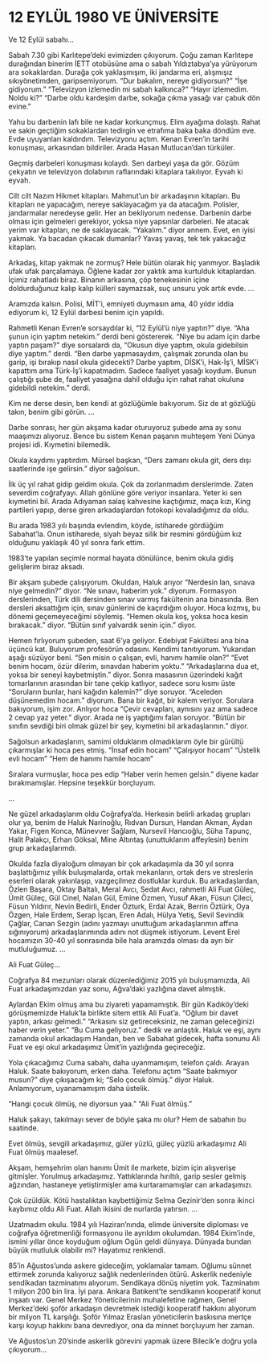 # 12 EYLÜL 1980 VE ÜNİVERSİTE

Ve 12 Eylül sabahı…

Sabah 7.30 gibi Karlıtepe’deki evimizden çıkıyorum. Çoğu zaman Karlıtepe durağından binerim İETT otobüsüne ama o sabah Yıldıztabya’ya yürüyorum ara sokaklardan. Durağa çok yaklaşmışım, iki jandarma eri, alışmışız sıkıyönetimden, garipsemiyorum.
“Dur bakalım, nereye gidiyorsun?”
“İşe gidiyorum.”
“Televizyon izlemedin mi sabah kalkınca?”
“Hayır izlemedim. Noldu ki?”
“Darbe oldu kardeşim darbe, sokağa çıkma yasağı var çabuk dön evine.”

Yahu bu darbenin lafı bile ne kadar korkunçmuş. Elim ayağıma dolaştı. Rahat ve sakin geçtiğim sokaklardan tedirgin ve etrafıma baka baka döndüm eve. Evde uyuyanları kaldırdım. Televizyonu açtım. Kenan Evren’in tarihi konuşması, arkasından bildiriler. Arada Hasan Mutlucan’dan türküler.

Geçmiş darbeleri konuşması kolaydı. Sen darbeyi yaşa da gör. Gözüm çekyatın ve televizyon dolabının raflarındaki kitaplara takılıyor. Eyvah ki eyvah.

Cilt cilt Nazım Hikmet kitapları. Mahmut’un bir arkadaşının kitapları. Bu kitapları ne yapacağım, nereye saklayacağım ya da atacağım. Polisler, jandarmalar neredeyse gelir. Her an bekliyorum nedense. Darbenin darbe olması için gelmeleri gerekiyor, yoksa niye yapsınlar darbeleri. Ne atacak yerim var kitapları, ne de saklayacak. “Yakalım.” diyor annem. Evet, en iyisi yakmak. Ya bacadan çıkacak dumanlar? Yavaş yavaş, tek tek yakacağız kitapları.

Arkadaş, kitap yakmak ne zormuş? Hele bütün olarak hiç yanmıyor. Başladık ufak ufak parçalamaya. Öğlene kadar zor yaktık ama kurtulduk kitaplardan. İçimiz rahatladı biraz. Binanın arkasına, çöp tenekesinin içine doldurduğunuz kalıp kalıp külleri saymazsak, suç unsuru yok artık evde.
…

Aramızda kalsın. Polisi, MİT’i, emniyeti duymasın ama, 40 yıldır iddia ediyorum ki, 12 Eylül darbesi benim için yapıldı.

Rahmetli Kenan Evren’e sorsaydılar ki, “12 Eylül’ü niye yaptın?” diye.
“Aha şunun için yaptım netekim.” derdi beni göstererek.
“Niye bu adam için darbe yaptın paşam?” diye sorsalardı da,
“Okusun diye yaptım, okula gidebilsin diye yaptım.” derdi.
“Ben darbe yapmasaydım, çalışmak zorunda olan bu garip, işi bırakıp nasıl okula gidecekti? Darbe yaptım, DİSK’i, Hak-İş’i, MİSK’i kapattım ama Türk-İş’i kapatmadım. Sadece faaliyet yasağı koydum. Bunun çalıştığı şube de, faaliyet yasağına dahil olduğu için rahat rahat okuluna gidebildi netekim.” derdi.

Kim ne derse desin, ben kendi at gözlüğümle bakıyorum. Siz de at gözlüğü takın, benim gibi görün.
…

Darbe sonrası, her gün akşama kadar oturuyoruz şubede ama ay sonu maaşımızı alıyoruz. Bence bu sistem Kenan paşanın muhteşem Yeni Dünya projesi idi. Kıymetini bilemedik.

Okula kaydımı yaptırdım. Mürsel başkan, “Ders zamanı okula git, ders dışı saatlerinde işe gelirsin.” diyor sağolsun.

İlk üç yıl rahat gidip geldim okula. Çok da zorlanmadım derslerimde. Zaten severdim coğrafyayı. Allah gönlüne göre veriyor insanlara. Yeter ki sen kıymetini bil. Arada Adıyaman salaş kahvesine kaçtığımız, maça kızı, King partileri yapıp, derse giren arkadaşlardan fotokopi kovaladığımız da oldu.

Bu arada 1983 yılı başında evlendim, köyde, istiharede gördüğüm Sabahat’la. Onun istiharede, siyah beyaz silik bir resmini gördüğüm kız olduğunu yaklaşık 40 yıl sonra fark ettim.

1983’te yapılan seçimle normal hayata dönülünce, benim okula gidiş gelişlerim biraz aksadı.

Bir akşam şubede çalışıyorum. Okuldan, Haluk arıyor “Nerdesin lan, sınava niye gelmedin?” diyor. “Ne sınavı, haberim yok.” diyorum. Formasyon derslerinden, Türk dili dersinden sınav varmış fakültenin ana binasında. Ben dersleri aksattığım için, sınav günlerini de kaçırdığım oluyor. Hoca kızmış, bu dönemi geçemeyeceğimi söylemiş.
“Hemen okula koş, yoksa hoca kesin bırakacak.” diyor.
“Bütün sınıf yalvardık senin için.” diyor.

Hemen fırlıyorum şubeden, saat 6’ya geliyor. Edebiyat Fakültesi ana bina üçüncü kat. Buluyorum profesörün odasını. Kendimi tanıtıyorum. Yukarıdan aşağı süzüyor beni.
“Sen misin o çalışan, evli, hanımı hamile olan?”
“Evet benim hocam, özür dilerim, sınavdan haberim yoktu.”
“Arkadaşlarına dua et, yoksa bir seneyi kaybetmiştin.” diyor. Sonra masasının üzerindeki kağıt tomarlarının arasından bir tane çekip katlıyor, sadece soru kısmı üste “Soruların bunlar, hani kağıdın kalemin?” diye soruyor. “Aceleden düşünemedim hocam.” diyorum. Bana bir kağıt, bir kalem veriyor. Sorulara bakıyorum, işim zor. Anlıyor hoca “Çevir cevapları, aynısını yaz ama sadece 2 cevap yaz yeter.” diyor. Arada ne iş yaptığımı falan soruyor. “Bütün bir sınıfın sevdiği biri olmak güzel bir şey, kıymetini bil arkadaşlarının.” diyor.

Sağolsun arkadaşlarım, samimi olduklarım olmadıklarım öyle bir gürültü çıkarmışlar ki hoca pes etmiş.
“İnsaf edin hocam”
“Çalışıyor hocam”
“Üstelik evli hocam”
“Hem de hanımı hamile hocam”

Sıralara vurmuşlar, hoca pes edip “Haber verin hemen gelsin.” diyene kadar bırakmamışlar. Hepsine teşekkür borçluyum.

…

Ne güzel arkadaşlarım oldu Coğrafya’da. Herkesin belirli arkadaş grupları olur ya, benim de Haluk Narinoğlu, Rıdvan Dursun, Handan Akman, Aydan Yakar, Figen Konca, Münevver Sağlam, Nursevil Hancıoğlu, Süha Tapunç, Halit Palakçı, Erhan Göksal, Mine Altıntaş (unuttuklarım affeylesin) benim grup arkadaşlarımdı.

Okulda fazla diyaloğum olmayan bir çok arkadaşımla da 30 yıl sonra başlattığımız yıllık buluşmalarda, ortak mekanların, ortak ders ve streslerin eserleri olarak yakınlaşıp, vazgeçilmez dostluklar kurduk. Bu arkadaşlardan, Özlen Başara, Oktay Baltalı, Meral Avcı, Sedat Avcı, rahmetli Ali Fuat Güleç, Ümit Güleç, Gül Cinel, Nalan Gül, Emine Özmen, Yusuf Akan, Füsun Çileci, Füsun Yıldırır, Nevin Bedirli, Ender Özturk, Erdal Azak, Berrin Öztürk, Oya Özgen, Hale Erdem, Serap İşcan, Eren Adalı, Hülya Yetiş, Sevil Sevindik Çağlar, Canan Sezgin (adını yazmayı unuttuğum arkadaşlarımın affına sığınıyorum) arkadaşlarımında adını not düşmek istiyorum. Levent Erel hocamızın 30-40 yıl sonrasında bile hala aramızda olması da ayrı bir mutluluğumuz.
…

Ali Fuat Güleç...

Coğrafya 84 mezunları olarak düzenlediğimiz 2015 yılı buluşmamızda, Ali Fuat arkadaşımızdan yaz sonu, Ağva’daki yazlığına davet almıştık.

Aylardan Ekim olmuş ama bu ziyareti yapamamıştık. Bir gün Kadıköy’deki görüşmemizde Haluk’la birlikte sitem ettik Ali Fuat’a.
“Oğlum bir davet yaptın, arkası gelmedi.”
“Arkasını siz getireceksiniz, ne zaman geleceğinizi haber verin yeter.”
“Bu Cuma geliyoruz.” dedik ve anlaştık.
Haluk ve eşi, aynı zamanda okul arkadaşım Handan, ben ve Sabahat gidecek, hafta sonunu Ali Fuat ve eşi okul arkadaşımız Ümit’in yazlığında geçireceğiz.

Yola çıkacağımız Cuma sabahı, daha uyanmamışım, telefon çaldı. Arayan Haluk. Saate bakıyorum, erken daha. Telefonu açtım “Saate bakmıyor musun?” diye çıkışacağım ki; “Selo çocuk ölmüş.” diyor Haluk. Anlamıyorum, uyanamamışım daha üstelik.

“Hangi çocuk ölmüş, ne diyorsun yaa.”
“Ali Fuat ölmüş.”

Haluk şakayı, takılmayı sever de böyle şaka mı olur? Hem de sabahın bu saatinde.

Evet ölmüş, sevgili arkadaşımız, güler yüzlü, güleç yüzlü arkadaşımız Ali Fuat ölmüş maalesef.

Akşam, hemşehrim olan hanımı Ümit ile markete, bizim için alışverişe gitmişler. Yorulmuş arkadaşımız. Yattıklarında hırıltılı, garip sesler gelmiş ağzından, hastaneye yetiştirmişler ama kurtaramamışlar can arkadaşımızı.

Çok üzüldük. Kötü hastalıktan kaybettiğimiz Selma Gezinir’den sonra ikinci kaybımız oldu Ali Fuat. Allah ikisini de nurlarda yatırsın.
…

Uzatmadım okulu. 1984 yılı Haziran’nında, elimde üniversite diploması ve coğrafya öğretmenliği formasyonu ile ayrıldım okulumdan. 1984 Ekim’inde, ismini yıllar önce koyduğum oğlum Ogün geldi dünyaya. Dünyada bundan büyük mutluluk olabilir mi? Hayatımız renklendi.

85’in Ağustos’unda askere gideceğim, yoklamalar tamam. Oğlumu sünnet ettirmek zorunda kalıyoruz sağlık nedenlerinden ötürü. Askerlik nedeniyle sendikadan tazminatımı alıyorum. Sendikaya dönüş niyetim yok. Tazminatım 1 milyon 200 bin lira. İyi para. Ankara Batıkent’te sendikanın kooperatif konut inşaatı var. Genel Merkez Yöneticilerinin muhalefetine rağmen, Genel Merkez’deki şoför arkadaşın devretmek istediği kooperatif hakkını alıyorum bir milyon TL karşılığı. Şoför Yılmaz Eraslan yöneticilerin baskısına mertçe karşı koyup hakkını bana devrediyor, ona da minnet borçluyum her zaman.

Ve Ağustos’un 20’sinde askerlik görevini yapmak üzere Bilecik’e doğru yola çıkıyorum...
